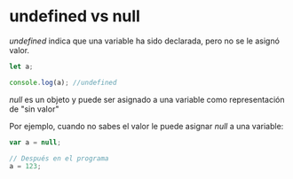 # undefined vs null
_undefined_ indica que una variable ha sido declarada, pero no se le asignó valor.
```javascript
let a;

console.log(a); //undefined
```

_null_ es un objeto y puede ser asignado a una variable como representación de "sin valor"

Por ejemplo, cuando no sabes el valor le puede asignar _null_ a una variable:

```javascript
var a = null;

// Después en el programa
a = 123;
```
